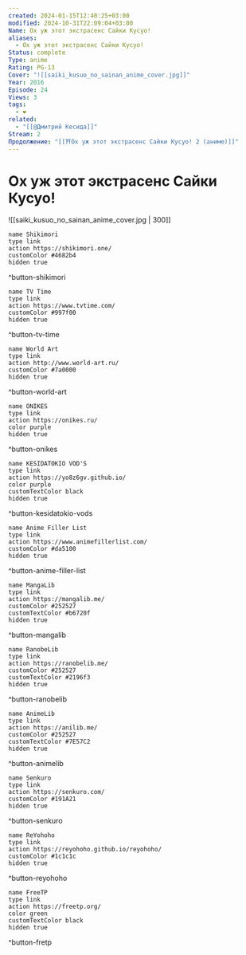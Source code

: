 ```yaml
---
created: 2024-01-15T12:40:25+03:00
modified: 2024-10-31T22:09:04+03:00
Name: Ох уж этот экстрасенс Сайки Кусуо!
aliases:
  - Ох уж этот экстрасенс Сайки Кусуо!
Status: complete
Type: anime
Rating: PG-13
Cover: "![[saiki_kusuo_no_sainan_anime_cover.jpg]]"
Year: 2016
Episode: 24
Views: 3
tags:
  - ❤
related:
  - "[[@Дмитрий Кесида]]"
Stream: 2
Продолжение: "[[⛩️Ох уж этот экстрасенс Сайки Кусуо! 2 (аниме)]]"
---
```


# Ох уж этот экстрасенс Сайки Кусуо!

![[saiki_kusuo_no_sainan_anime_cover.jpg | 300]]

```button
name Shikimori
type link
action https://shikimori.one/
customColor #4682b4
hidden true
```
^button-shikimori

```button
name TV Time
type link
action https://www.tvtime.com/
customColor #997f00
hidden true
```
^button-tv-time

```button
name World Art
type link
action http://www.world-art.ru/
customColor #7a0000
hidden true
```
^button-world-art

```button
name ONIKES
type link
action https://onikes.ru/
color purple
hidden true
```
^button-onikes

```button
name KESIDATOKIO VOD'S
type link
action https://yo8z6gv.github.io/
color purple
customTextColor black
hidden true
```
^button-kesidatokio-vods

```button
name Anime Filler List
type link
action https://www.animefillerlist.com/
customColor #da5100
hidden true
```
^button-anime-filler-list

```button
name MangaLib
type link
action https://mangalib.me/
customColor #252527
customTextColor #b6720f
hidden true
```
^button-mangalib

```button
name RanobeLib
type link
action https://ranobelib.me/
customColor #252527
customTextColor #2196f3
hidden true
```
^button-ranobelib

```button
name AnimeLib
type link
action https://anilib.me/
customColor #252527
customTextColor #7E57C2
hidden true
```
^button-animelib

```button
name Senkuro
type link
action https://senkuro.com/
customColor #191A21
hidden true
```
^button-senkuro

```button
name ReYohoho
type link
action https://reyohoho.github.io/reyohoho/
customColor #1c1c1c
hidden true
```
^button-reyohoho

```button
name FreeTP
type link
action https://freetp.org/
color green
customTextColor black
hidden true
```
^button-fretp
